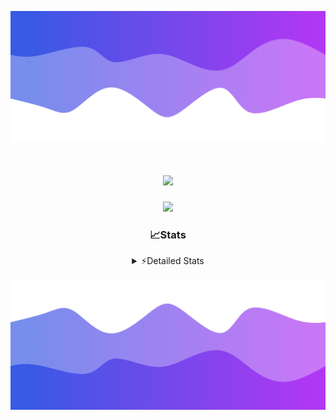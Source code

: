 ![Header](./header.png)
<div align="center">

<h1 align="center">
  <a href="https://git.io/typing-svg">
    <img src="https://readme-typing-svg.herokuapp.com/?lines=Hello,+There!+%F0%9F%91%8B;This+is+chicho.;Owner+on+Ocean;&center=true&size=25">
  </a>
</h1>
  
<p align="center">
  <img src="https://lanyard.cnrad.dev/api/852683595378196480" />
</p>

### 📈Stats
<details>
    <summary> ⚡Detailed Stats</summary>
    <br/>

<!--START_SECTION:waka-->
![Code Time](http://img.shields.io/badge/Code%20Time-1%2C132%20hrs%2039%20mins-blue)

![Profile Views](http://img.shields.io/badge/Profile%20Views-0-blue)

**🐱 My GitHub Data** 

> 📦 218.9 kB Used in GitHub's Storage 
 > 
> 🏆 0 Contributions in the Year 2025
 > 
> 🚫 Not Opted to Hire
 > 
> 📜 15 Public Repositories 
 > 
> 🔑 13 Private Repositories 
 > 
**I'm a Night 🦉** 

```text
🌞 Morning                25 commits          █░░░░░░░░░░░░░░░░░░░░░░░░   04.52 % 
🌆 Daytime                74 commits          ███░░░░░░░░░░░░░░░░░░░░░░   13.38 % 
🌃 Evening                244 commits         ███████████░░░░░░░░░░░░░░   44.12 % 
🌙 Night                  210 commits         █████████░░░░░░░░░░░░░░░░   37.97 % 
```
📅 **I'm Most Productive on Friday** 

```text
Monday                   29 commits          █░░░░░░░░░░░░░░░░░░░░░░░░   05.24 % 
Tuesday                  118 commits         █████░░░░░░░░░░░░░░░░░░░░   21.34 % 
Wednesday                85 commits          ████░░░░░░░░░░░░░░░░░░░░░   15.37 % 
Thursday                 77 commits          ███░░░░░░░░░░░░░░░░░░░░░░   13.92 % 
Friday                   130 commits         ██████░░░░░░░░░░░░░░░░░░░   23.51 % 
Saturday                 62 commits          ███░░░░░░░░░░░░░░░░░░░░░░   11.21 % 
Sunday                   52 commits          ██░░░░░░░░░░░░░░░░░░░░░░░   09.40 % 
```


📊 **This Week I Spent My Time On** 

```text
🕑︎ Time Zone: America/Argentina/Buenos_Aires

💬 Programming Languages: 
TypeScript               11 hrs 28 mins      ██████████████████░░░░░░░   70.21 % 
HTML                     2 hrs 10 mins       ███░░░░░░░░░░░░░░░░░░░░░░   13.29 % 
Python                   2 hrs 7 mins        ███░░░░░░░░░░░░░░░░░░░░░░   12.97 % 
Other                    23 mins             █░░░░░░░░░░░░░░░░░░░░░░░░   02.37 % 
CSS                      7 mins              ░░░░░░░░░░░░░░░░░░░░░░░░░   00.77 % 

🔥 Editors: 
Cursor                   16 hrs 20 mins      █████████████████████████   100.00 % 

🐱‍💻 Projects: 
ocean-backend            11 hrs 52 mins      ██████████████████░░░░░░░   72.61 % 
py                       2 hrs 48 mins       ████░░░░░░░░░░░░░░░░░░░░░   17.13 % 
front-electro-patagonia-m1 hr 35 mins        ██░░░░░░░░░░░░░░░░░░░░░░░   09.69 % 
Programacion             3 mins              ░░░░░░░░░░░░░░░░░░░░░░░░░   00.33 % 
Unknown Project          2 mins              ░░░░░░░░░░░░░░░░░░░░░░░░░   00.24 % 

💻 Operating System: 
Windows                  14 hrs 3 mins       █████████████████████░░░░   85.95 % 
Mac                      2 hrs 17 mins       ████░░░░░░░░░░░░░░░░░░░░░   14.05 % 
```

**I Mostly Code in JavaScript** 

```text
HTML                     7 repos             █████░░░░░░░░░░░░░░░░░░░░   18.92 % 
TypeScript               4 repos             ███░░░░░░░░░░░░░░░░░░░░░░   10.81 % 
Astro                    2 repos             █░░░░░░░░░░░░░░░░░░░░░░░░   05.41 % 
C                        1 repo              █░░░░░░░░░░░░░░░░░░░░░░░░   02.70 % 
SCSS                     1 repo              █░░░░░░░░░░░░░░░░░░░░░░░░   02.70 % 
```




 Last Updated on 15/03/2025 01:14:36 UTC
<!--END_SECTION:waka-->
</details>

![Footer](./footer.png)
